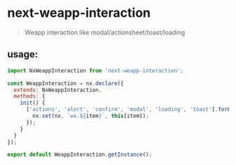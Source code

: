 # next-weapp-interaction
> Weapp interaction like modal/actionsheet/toast/loading

## usage:
```js
import NxWeappInteraction from 'next-weapp-interaction';

const WeappInteraction = nx.declare({
  extends: NxWeappInteraction,
  methods: {
    init() {
      ['actions', 'alert', 'confirm', 'modal', 'loading', 'toast'].forEach((item) => {
        nx.set(nx, `wx.${item}`, this[item]);
      });
    }
  }
});

export default WeappInteraction.getInstance();
```
